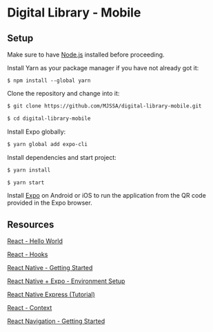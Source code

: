# Digital Library - Mobile

## Setup

Make sure to have [Node.js](https://nodejs.org/en/download/) installed before proceeding.

Install Yarn as your package manager if you have not already got it:

```
$ npm install --global yarn
```

Clone the repository and change into it:

```bash
$ git clone https://github.com/MJSSA/digital-library-mobile.git

$ cd digital-library-mobile
```

Install Expo globally:

```bash
$ yarn global add expo-cli
```

Install dependencies and start project:

```bash
$ yarn install

$ yarn start
```

Install [Expo](https://expo.io/) on Android or iOS to run the application from the QR code provided in the Expo browser.

## Resources

[React - Hello World](https://reactjs.org/docs/hello-world.html)

[React - Hooks](https://reactjs.org/docs/hooks-intro.html)

[React Native - Getting Started](https://reactnative.dev/docs/getting-started)

[React Native + Expo - Environment Setup](https://reactnative.dev/docs/environment-setup)

[React Native Express (Tutorial)](https://www.reactnative.express/)

[React - Context](https://reactjs.org/docs/context.html)

[React Navigation - Getting Started](https://reactnavigation.org/docs/getting-started)

```

```

